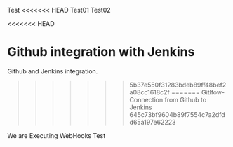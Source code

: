 Test
<<<<<<< HEAD
Test01
Test02

<<<<<<< HEAD

Github integration with Jenkins
=======
Github and Jenkins integration.
>>>>>>> 5b37e550f31283bdeb89ff48bef2a08cc1618c2f
=======
Gitlfow-Connection from Github to Jenkins
>>>>>>> 645c73bf9604b89f7554c7a2dfdd65a197e62223

We are Executing WebHooks Test
